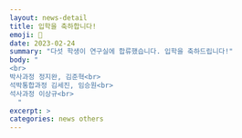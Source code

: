 ```yaml
---
layout: news-detail
title: 입학을 축하합니다!
emoji: 🏫
date: 2023-02-24
summary: "다섯 학생이 연구실에 합류했습니다. 입학을 축하드립니다!"
body: "
<br>
박사과정 정지완, 김준혁<br>
석박통합과정 김세진, 임승원<br>
석사과정 이상규<br>
  "
excerpt: >
categories: news others
---
```

